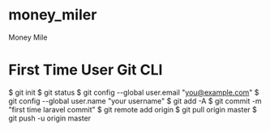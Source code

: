 # money_miler
Money Mile

# First Time User Git CLI

$ git init
$ git status
$ git config --global user.email "you@example.com"
$ git config --global user.name "your username"
$ git add -A
$ git commit -m "first time laravel commit"
$ git remote add origin <rep-name>
$ git pull origin master
$ git push -u origin master